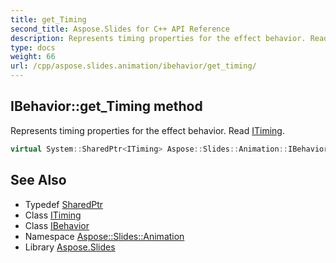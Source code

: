 ```yaml
---
title: get_Timing
second_title: Aspose.Slides for C++ API Reference
description: Represents timing properties for the effect behavior. Read ITiming.
type: docs
weight: 66
url: /cpp/aspose.slides.animation/ibehavior/get_timing/
---
```

## IBehavior::get_Timing method


Represents timing properties for the effect behavior. Read [ITiming](../../itiming/).

```cpp
virtual System::SharedPtr<ITiming> Aspose::Slides::Animation::IBehavior::get_Timing()=0
```

## See Also

* Typedef [SharedPtr](../../../system/sharedptr/)
* Class [ITiming](../../itiming/)
* Class [IBehavior](../)
* Namespace [Aspose::Slides::Animation](../../)
* Library [Aspose.Slides](../../../)
